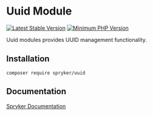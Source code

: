 # Uuid Module
[![Latest Stable Version](https://poser.pugx.org/spryker/uuid/v/stable.svg)](https://packagist.org/packages/spryker/uuid)
[![Minimum PHP Version](https://img.shields.io/badge/php-%3E%3D%207.4-8892BF.svg)](https://php.net/)

Uuid modules provides UUID management functionality.

## Installation

```
composer require spryker/uuid
```

## Documentation

[Spryker Documentation](https://academy.spryker.com/developing_with_spryker/module_guide/modules.html)

